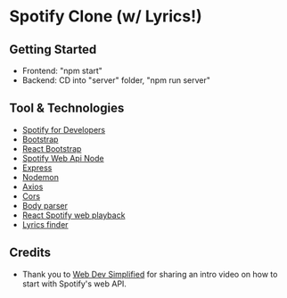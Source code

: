 # Spotify Clone (w/ Lyrics!)

## Getting Started

- Frontend: "npm start"
- Backend: CD into "server" folder, "npm run server"

## Tool & Technologies

- [Spotify for Developers](https://developer.spotify.com/)
- [Bootstrap](https://getbootstrap.com/)
- [React Bootstrap](https://react-bootstrap.github.io/)
- [Spotify Web Api Node](https://github.com/thelinmichael/spotify-web-api-node)
- [Express](https://expressjs.com/)
- [Nodemon](https://nodemon.io/)
- [Axios](https://axios-http.com/)
- [Cors](https://www.npmjs.com/package/cors)
- [Body parser](https://www.npmjs.com/package/body-parser)
- [React Spotify web playback](https://www.npmjs.com/package/react-spotify-web-playback)
- [Lyrics finder](https://www.npmjs.com/package/lyrics-finder)

## Credits

- Thank you to [Web Dev Simplified](https://www.youtube.com/watch?v=Xcet6msf3eE) for sharing an intro video on how to start with Spotify's web API.